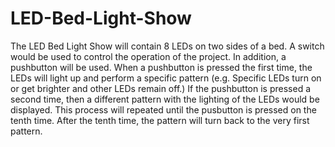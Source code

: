 # LED-Bed-Light-Show
The LED Bed Light Show will contain 8 LEDs on two sides of a bed. A switch would be used to control the operation of the project. In addition, a pushbutton will be used. When a pushbutton is pressed the first time, the LEDs will light up and perform a specific pattern (e.g. Specific LEDs turn on or get brighter and other LEDs remain off.) If the pushbutton is pressed a second time, then a different pattern with the lighting of the LEDs would be displayed. This process will repeated until the pusbutton is pressed on the tenth time. After the tenth time, the pattern will turn back to the very first pattern. 

